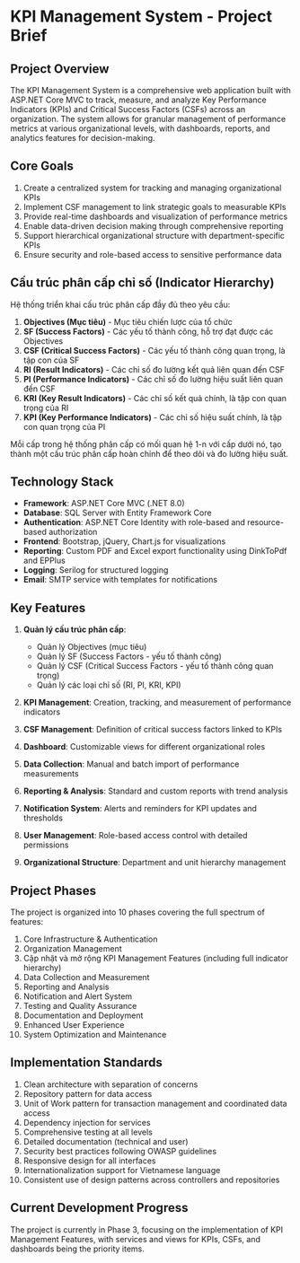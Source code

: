 # KPI Management System - Project Brief

## Project Overview

The KPI Management System is a comprehensive web application built with ASP.NET Core MVC to track, measure, and analyze Key Performance Indicators (KPIs) and Critical Success Factors (CSFs) across an organization. The system allows for granular management of performance metrics at various organizational levels, with dashboards, reports, and analytics features for decision-making.

## Core Goals

1. Create a centralized system for tracking and managing organizational KPIs
2. Implement CSF management to link strategic goals to measurable KPIs
3. Provide real-time dashboards and visualization of performance metrics
4. Enable data-driven decision making through comprehensive reporting
5. Support hierarchical organizational structure with department-specific KPIs
6. Ensure security and role-based access to sensitive performance data

## Cấu trúc phân cấp chỉ số (Indicator Hierarchy)

Hệ thống triển khai cấu trúc phân cấp đầy đủ theo yêu cầu:

1. **Objectives (Mục tiêu)** - Mục tiêu chiến lược của tổ chức
2. **SF (Success Factors)** - Các yếu tố thành công, hỗ trợ đạt được các Objectives
3. **CSF (Critical Success Factors)** - Các yếu tố thành công quan trọng, là tập con của SF
4. **RI (Result Indicators)** - Các chỉ số đo lường kết quả liên quan đến CSF
5. **PI (Performance Indicators)** - Các chỉ số đo lường hiệu suất liên quan đến CSF
6. **KRI (Key Result Indicators)** - Các chỉ số kết quả chính, là tập con quan trọng của RI
7. **KPI (Key Performance Indicators)** - Các chỉ số hiệu suất chính, là tập con quan trọng của PI

Mỗi cấp trong hệ thống phân cấp có mối quan hệ 1-n với cấp dưới nó, tạo thành một cấu trúc phân cấp hoàn chỉnh để theo dõi và đo lường hiệu suất.

## Technology Stack

- **Framework**: ASP.NET Core MVC (.NET 8.0)
- **Database**: SQL Server with Entity Framework Core
- **Authentication**: ASP.NET Core Identity with role-based and resource-based authorization
- **Frontend**: Bootstrap, jQuery, Chart.js for visualizations
- **Reporting**: Custom PDF and Excel export functionality using DinkToPdf and EPPlus
- **Logging**: Serilog for structured logging
- **Email**: SMTP service with templates for notifications

## Key Features

1. **Quản lý cấu trúc phân cấp**:

   - Quản lý Objectives (mục tiêu)
   - Quản lý SF (Success Factors - yếu tố thành công)
   - Quản lý CSF (Critical Success Factors - yếu tố thành công quan trọng)
   - Quản lý các loại chỉ số (RI, PI, KRI, KPI)

2. **KPI Management**: Creation, tracking, and measurement of performance indicators
3. **CSF Management**: Definition of critical success factors linked to KPIs
4. **Dashboard**: Customizable views for different organizational roles
5. **Data Collection**: Manual and batch import of performance measurements
6. **Reporting & Analysis**: Standard and custom reports with trend analysis
7. **Notification System**: Alerts and reminders for KPI updates and thresholds
8. **User Management**: Role-based access control with detailed permissions
9. **Organizational Structure**: Department and unit hierarchy management

## Project Phases

The project is organized into 10 phases covering the full spectrum of features:

1. Core Infrastructure & Authentication
2. Organization Management
3. Cập nhật và mở rộng KPI Management Features (including full indicator hierarchy)
4. Data Collection and Measurement
5. Reporting and Analysis
6. Notification and Alert System
7. Testing and Quality Assurance
8. Documentation and Deployment
9. Enhanced User Experience
10. System Optimization and Maintenance

## Implementation Standards

1. Clean architecture with separation of concerns
2. Repository pattern for data access
3. Unit of Work pattern for transaction management and coordinated data access
4. Dependency injection for services
5. Comprehensive testing at all levels
6. Detailed documentation (technical and user)
7. Security best practices following OWASP guidelines
8. Responsive design for all interfaces
9. Internationalization support for Vietnamese language
10. Consistent use of design patterns across controllers and repositories

## Current Development Progress

The project is currently in Phase 3, focusing on the implementation of KPI Management Features, with services and views for KPIs, CSFs, and dashboards being the priority items.
